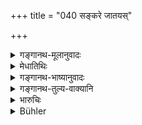 +++
title = "040 सङ्करे जातयस्"

+++

<details><summary>गङ्गानथ-मूलानुवादः</summary>

These castes, proceeding from mixtures, have been described in relation to their fathers and mothers; and whether manifest or unmanifest, they may be known by their occupations.—(40)
</details>

<details><summary>मेधातिथिः</summary>

यान्य् एतान्य् अनन्तरम् उद्दिष्टानि त्वक्सारव्यवहारादीनि कर्माणि तैर् अप्रसिद्धाः सोपाकादिनामतया तज्जातीया वेदितव्याः । **पित्रा मात्रा** च विभागेन **दर्शिताः** । **प्रच्छन्ना वा प्रकाशा वा** तज्जातीया **वेदितव्याः** । आयोगव्यां मात्रा विभागो निषादाद् वैदेहिकाद् आन्ध्रभेदाव् इति पित्रा दर्शितो विभागः ॥ १०.४० ॥
</details>

<details><summary>गङ्गानथ-भाष्यानुवादः</summary>

The ‘*occupations*’ that have been just described,—such as *dealing in bamboos* and so forth,—by means of these even the little known castes of the ‘*Sopāka*’ and the rest can be known.

All these have been described through the character of their fathers and mothers.

‘*Manifest or unmanifest*,’—they shall be known as belonging to those castes.

In the case of the ‘*Āyogavī*,’ the description was through the caste of the *mother*, and it was through that of the father in the case of the description of the ‘*Andhra*’ and the ‘*Meda*’ as born from the ‘*Niṣāda*’ and the ‘*Vaidehaka*’ fathers respectively.—(40)
</details>

<details><summary>गङ्गानथ-तुल्य-वाक्यानि</summary>

**(verses 10.6-41)  
**

See Comparative notes for [Verse 10.6].
</details>

<details><summary>भारुचिः</summary>

कर्मणा शास्त्रोपदिष्टजातिर् अनुमातव्या । जातिप्रदर्शनाच् च स्वकर्मस्व् एते नियोज्याः ॥ १०.४० ॥
</details>

<details><summary>Bühler</summary>

040	These races, (which originate) in a confusion (of the castes and) have been described according to their fathers and mothers, may be known by their occupations, whether they conceal or openly show themselves.
</details>
